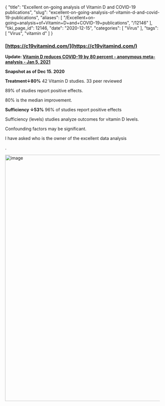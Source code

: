 {
    "title": "Excellent on-going analysis of Vitamin D and COVID-19 publications",
    "slug": "excellent-on-going-analysis-of-vitamin-d-and-covid-19-publications",
    "aliases": [
        "/Excellent+on-going+analysis+of+Vitamin+D+and+COVID-19+publications",
        "/12146"
    ],
    "tiki_page_id": 12146,
    "date": "2020-12-15",
    "categories": [
        "Virus"
    ],
    "tags": [
        "Virus",
        "vitamin d"
    ]
}


### [https://c19vitamind.com/](https://c19vitamind.com/)

 **Update: [Vitamin D reduces COVID-19 by 80 percent - anonymous meta-analysis - Jan 5, 2021](/posts/vitamin-d-reduces-covid-19-by-80-percent-anonymous-meta-analysis)** 

 **Snapshot as of Dec 15. 2020** 

 **Treatment↓80%**  42 Vitamin D studies. 33 peer reviewed

89% of studies report positive effects. 

80% is the median improvement.

 **Sufficiency ↓53%** 96% of studies report positive effects

Sufficiency (levels) studies analyze outcomes for vitamin D levels. 

Confounding factors may be significant.

I have asked who is the owner of the excellent data analysis

.

<img src="https://d1bk1kqxc0sym.cloudfront.net/attachments/jpeg/c19vitamind.jpg" alt="image" width="800">
